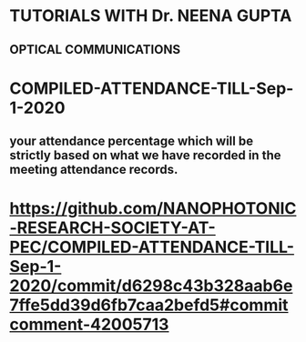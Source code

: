 # TUTORIALS WITH Dr. NEENA GUPTA 
## OPTICAL COMMUNICATIONS 
# COMPILED-ATTENDANCE-TILL-Sep-1-2020
## your attendance percentage which will be strictly based on what we have recorded in the meeting attendance records. 
# https://github.com/NANOPHOTONIC-RESEARCH-SOCIETY-AT-PEC/COMPILED-ATTENDANCE-TILL-Sep-1-2020/commit/d6298c43b328aab6e7ffe5dd39d6fb7caa2befd5#commitcomment-42005713
